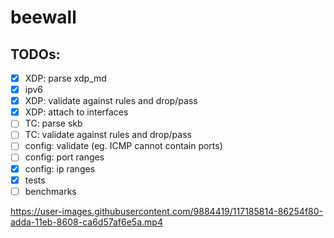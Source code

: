 # beewall

## TODOs: 

-  [x]  XDP: parse xdp_md
-  [x]  ipv6
-  [x]  XDP: validate against rules and drop/pass
-  [x]  XDP: attach to interfaces
-  [ ]  TC: parse skb
-  [ ]  TC: validate against rules and drop/pass
-  [ ]  config: validate (eg. ICMP cannot contain ports)
-  [ ]  config: port ranges
-  [x]  config: ip ranges
-  [x]  tests
-  [ ]  benchmarks

https://user-images.githubusercontent.com/9884419/117185814-86254f80-adda-11eb-8608-ca6d57af6e5a.mp4
